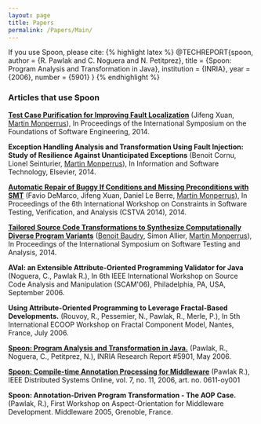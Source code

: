 ```yaml
---
layout: page
title: Papers
permalink: /Papers/Main/
---
```


If you use Spoon, please cite:
{% highlight latex %}
@TECHREPORT{spoon,
  author = {R. Pawlak and C. Noguera and N. Petitprez},
  title = {Spoon: Program Analysis and Transformation in Java},
  institution = {INRIA},
  year = {2006},
  number = {5901}
}
{% endhighlight %}

### Articles that use Spoon

**[Test Case Purification for Improving Fault Localization](https://hal.inria.fr/hal-01061911/PDF/main.pdf)** (Jifeng Xuan, [Martin Monperrus](http://www.monperrus.net/martin/)), In Proceedings of the International Symposium on the Foundations of Software Engineering, 2014.

**Exception Handling Analysis and Transformation Using Fault Injection: Study of Resilience Against Unanticipated Exceptions** (Benoit Cornu, Lionel Seinturier, [Martin Monperrus](http://www.monperrus.net/martin/)), In Information and Software Technology, Elsevier, 2014. 

**[Automatic Repair of Buggy If Conditions and Missing Preconditions with SMT](https://hal.inria.fr/hal-00977798/PDF/NOPOL-Automatic-Repair-of-Buggy-If-Conditions-and-Missing-Preconditions-with-SMT.pdf)** (Favio DeMarco, Jifeng Xuan, Daniel Le Berre, [Martin Monperrus](http://www.monperrus.net/martin/)), In Proceedings of the 6th International Workshop on Constraints in Software Testing, Verification, and Analysis (CSTVA 2014), 2014.

**[Tailored Source Code Transformations to Synthesize Computationally Diverse Program Variants](https://hal.inria.fr/hal-00938855/PDF/sosies.pdf)** ([Benoit Baudry](http://people.rennes.inria.fr/Benoit.Baudry/), Simon Allier, [Martin Monperrus](http://www.monperrus.net/martin/)), In Proceedings of the International Symposium on Software Testing and Analysis, 2014.

**AVal: an Extensible Attribute-Oriented Programming Validator for Java** (Noguera, C., Pawlak R.), In 6th IEEE International Workshop on Source Code Analysis and Manipulation (SCAM'06), Philadelphia, PA, USA, September 2006.

**Using Attribute-Oriented Programming to Leverage Fractal-Based Developments.** (Rouvoy, R., Pessemier, N., Pawlak, R., Merle, P.), In 5th International ECOOP Workshop on Fractal Component Model, Nantes, France, July 2006.

**[Spoon: Program Analysis and Transformation in Java.](http://hal.inria.fr/inria-00071366)** (Pawlak, R., Noguera, C., Petitprez, N.), INRIA Research Report #5901, May 2006.

**[Spoon: Compile-time Annotation Processing for Middleware](http://www.computer.org/csdl/mags/ds/index.html)** (Pawlak R.), IEEE Distributed Systems Online, vol. 7, no. 11, 2006, art. no. 0611-oy001

**Spoon: Annotation-Driven Program Transformation - The AOP Case.** (Pawlak, R.), First Workshop on Aspect-Orientation for Middleware Development. Middleware 2005, Grenoble, France.